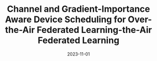 ---
title: "Channel and Gradient-Importance Aware Device Scheduling for Over-the-Air Federated Learning-the-Air Federated Learning"
collection: publications 
category: journal 
permalink: /publication/2023-11-19-device-scheduling 
# excerpt: 'This-scheduling excerpt: 'This paper proposes a probabilistic device scheduling framework for over-the-air FL, named for over-the-air FL, named PO-FL, to mitigate the negative impact of channel noise and improve the learned model improve the learned model performance.' 
date: 2023-11-01
venue: 'IEEE Transactions on Wireless Communication on Wireless Communication' 
paperurl: 'https://arxiv.org/abs/2305.16854' 
citation: 'Y. Sun, Z. Lin, Y. Mao, S. Jin, J. Zhang, “Channel and gradient-importance aware de- vice scheduling for over-the-air federated learning,” IEEE Trans. Wireless Commun., vol. 23, no. 7, pp. 6905-6920, Jul. 2024.'
---